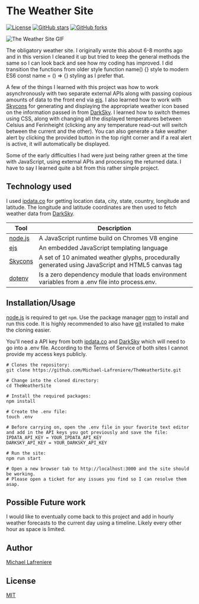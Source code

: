 # The Weather Site

[![License](https://img.shields.io/badge/license-MIT-blue.svg?style=flat-square)](https://github.com/Michael-Lafreniere/TheWeatherSite/blob/master/LICENCE)
[![GitHub stars](https://img.shields.io/github/stars/Michael-Lafreniere/the-movie-site?style=flat-square)](https://github.com/Michael-Lafreniere/TheWeatherSite/stargazers)
[![GitHub forks](https://img.shields.io/github/forks/Michael-Lafreniere/the-movie-site.svg?style=flat-square)](https://github.com/Michael-Lafreniere/TheWeatherSite/network)

![The Weather Site GIF](https://github.com/Michael-Lafreniere/the-movie-site/blob/master/docs/TheWeatherSite.gif 'GIF of the site')

The obligatory weather site. I originally wrote this about 6-8 months ago and in this version I cleaned it up but tried to keep the general methods the same so I can look back and see how my coding has improved. I did transition the functions from older style function name() {} style to modern ES6 const name = () => {} styling as I prefer that.

A few of the things I learned with this project was how to work asynchronously with two separate external APIs along with passing copious amounts of data to the front end via [ejs](https://ejs.co). I also learned how to work with [Skycons](https://darkskyapp.github.io/skycons/) for generating and displaying the appropriate weather icon based on the information passed in from [DarkSky](https://darksky.net/poweredby/). I learned how to switch themes using CSS, along with changing all the displayed temperatures between Celsius and Ferinheight (clicking any any temperature read-out will switch between the current and the other). You can also generate a fake weather alert by clicking the provided button in the top right corner and if a real alert is active, it will automatically be displayed.

Some of the early difficulties I had were just being rather green at the time with JavaScript, using external APIs and processing the returned data. I have to say I learned quite a bit from this rather simple project.

## Technology used

I used [ipdata.co](https://ipdata.co) for getting location data, city, state, country, longitude and latitude. The longitude and latitude coordinates are then used to fetch weather data from [DarkSky](https://darksky.net/poweredby/).

| Tool                                             | Description                                                                                       |
| ------------------------------------------------ | ------------------------------------------------------------------------------------------------- |
| [node.js](https://nodejs.org/en/)                | A JavaScript runtime build on Chromes V8 engine                                                   |
| [ejs](https://ejs.co)                            | An embedded JavaScript templating language                                                        |
| [Skycons](https://darkskyapp.github.io/skycons/) | A set of 10 animated weather glyphs, procedurally generated using JavaScript and HTML5 canvas tag |
| [dotenv](https://github.com/motdotla/dotenv)     | Is a zero dependency module that loads environment variables from a .env file into process.env.   |

## Installation/Usage

[node.js](http://nodejs.org/download/) is required to get `npm`. Use the package manager [npm](https://www.npmjs.com) to install and run this code. It is highly recommended to also have [git](https://git-scm.com) installed to make the cloning easier.

You'll need a API key from both [ipdata.co](https://ipdata.co) and [DarkSky](https://darksky.net/poweredby/) which will need to go into a .env file. According to the Terms of Service of both sites I cannot provide my access keys publicly.

```
# Clones the repository:
git clone https://github.com/Michael-Lafreniere/TheWeatherSite.git

# Change into the cloned directory:
cd TheWeatherSite

# Install the required packages:
npm install

# Create the .env file:
touch .env

# Before carrying on, open the .env file in your favorite text editor and add in the API keys you got previously and save the file:
IPDATA_API_KEY = YOUR_IPDATA_API_KEY
DARKSKY_API_KEY = YOUR_DARKSKY_API_KEY

# Run the site:
npm run start

# Open a new browser tab to http://localhost:3000 and the site should be working.
# Please open a ticket for any issues you find so I can resolve them asap.
```

## Possible Future work

I would like to eventually come back to this project and add in hourly weather forecasts to the current day using a timeline. Likely every other hour as space is limited.

## Author

[Michael Lafreniere](https://github.com/Michael-Lafreniere)

## License

[MIT](https://choosealicense.com/licenses/mit/)
